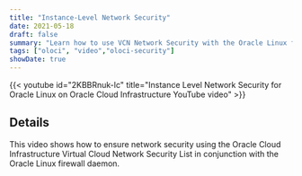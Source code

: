 ```yaml
---
title: "Instance-Level Network Security"
date: 2021-05-18
draft: false
summary: "Learn how to use VCN Network Security with the Oracle Linux firewall in Oracle Cloud Infrastructure."
tags: ["oloci", "video","oloci-security"]
showDate: true
---
```


{{< youtube id="2KBBRnuk-lc" title="Instance Level Network Security for Oracle Linux on Oracle Cloud Infrastructure YouTube video" >}}

## Details

This video shows how to ensure network security using the Oracle Cloud Infrastructure Virtual Cloud Network Security List in conjunction with the Oracle Linux firewall daemon.
